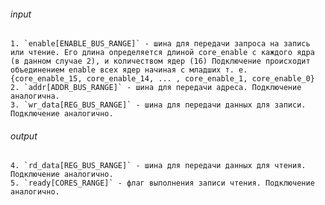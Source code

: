 ###### input
	1. `enable[ENABLE_BUS_RANGE]` - шина для передачи запроса на запись или чтение. Его длина определяется длиной core_enable с каждого ядра (в данном случае 2), и количеством ядер (16) Подключение происходит объединением enable всех ядер начиная с младших т. е. 
	{core_enable_15, core_enable_14, ... , core_enable_1, core_enable_0}
	2. `addr[ADDR_BUS_RANGE]` - шина для передачи адреса. Подключение аналогична.
	3. `wr_data[REG_BUS_RANGE]` - шина для передачи данных для записи. Подключение аналогично.
###### output
	4. `rd_data[REG_BUS_RANGE]` - шина для передачи данных для чтения. Подключение аналогично.
	5. `ready[CORES_RANGE]` - флаг выполнения записи чтения. Подключение аналогично. 